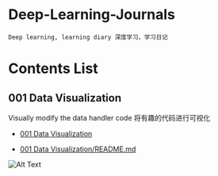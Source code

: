 # Deep-Learning-Journals
```
Deep learning, learning diary 深度学习，学习日记
```
# Contents List

## 001 Data Visualization

Visually modify the data handler code 将有趣的代码进行可视化

* [001 Data Visualization](https://github.com/Sun365/Deep-Learning-Journals/tree/main/001%20Data%20Visualization)

* [001 Data Visualization/README.md](https://github.com/Sun365/Deep-Learning-Journals/blob/main/001%20Data%20Visualization/README.md)


![Alt Text](https://media.giphy.com/media/vFKqnCdLPNOKc/giphy.gif)
